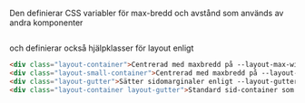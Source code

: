 Den definierar CSS variabler för max-bredd och avstånd som används av andra komponenter
```css { "cssvar": "../layout.css" }
```

och definierar också hjälpklasser för layout enligt
```html
<div class="layout-container">Centrerad med maxbredd på --layout-max-width</div>
<div class="layout-small-container">Centrerad med maxbredd på --layout-small-max-width</div>
<div class="layout-gutter">Sätter sidomarginaler enligt --layout-gutter</div>
<div class="layout-container layout-gutter">Standard sid-container som sätter maxbredd och marginaler</div>
```
